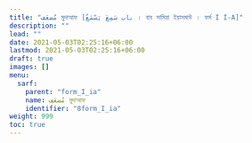 ```yaml
---
title: "مُضعَف মুদাআফ [باب سَمِعَ يَسْمَعُ । বাব সামিয়া ইয়াসমাউ । ফর্ম I I-A]"
description: ""
lead: ""
date: 2021-05-03T02:25:16+06:00
lastmod: 2021-05-03T02:25:16+06:00
draft: true
images: []
menu: 
  sarf:
    parent: "form_I_ia"
    name: مُضعَف মুদাআফ
    identifier: "8form_I_ia"
weight: 999
toc: true
---
```



